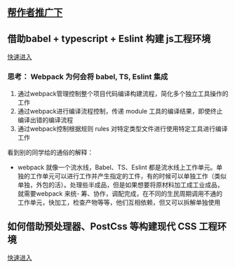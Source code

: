 ## [帮作者推广下](https://s.juejin.cn/ds/jvsuxw8/)

## 借助babel + typescript + Eslint 构建 js工程环境
  [快速进入](https://juejin.cn/book/7115598540721618944/section/7116188153064456205)

  ### 思考： Webpack 为何会将 babel, TS, Eslint 集成
  1. 通过webpack管理控制整个项目代码编译构建流程，简化多个独立工具操作的工作
  2. 通过webpack进行编译流程控制，传递 module 工具的编译结果，即使终止编译出错的编译流程
  3. 通过webpack控制根据规则 rules 对特定类型文件进行使用特定工具进行编译工作

  看到别的同学给的通俗的解释：
  - webpack 就像一个流水线，Babel、TS、Eslint 都是流水线上工作单元。单独的工作单元可以进行工作并产生指定的工件，有的时候可以单独工作（类似单独，外包的活）。处理些半成品，但是如果想要将原材料加工成工业成品，就需要webpack 来统- 筹、协作，调配完成，在不同的生民周期调用不通的工作单元，快加工，检查产物等等，他们互相依赖，但又可以拆解单独使用

## 如何借助预处理器、PostCss 等构建现代 CSS 工程环境
  [快速进入](https://juejin.cn/book/7115598540721618944/section/7116186197730263054)
